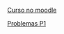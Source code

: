 [Curso no moodle](https://moodle.ufabc.edu.br/course/view.php?id=1099)

[Problemas P1](/_ensino/FUV_S8_1.html)
